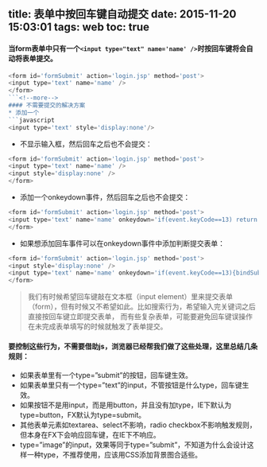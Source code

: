title: 表单中按回车键自动提交
date: 2015-11-20 15:03:01
tags: web
toc: true
---
#### 当form表单中只有一个`<input type="text" name='name' />`时按回车键将会自动将表单提交。
```javascript
<form id='formSubmit' action='login.jsp' method='post'>
<input type='text' name='name' />
</form>
```<!--more-->
#### 不需要提交的解决方案
* 添加一个
```javascript
<input type='text' style='display:none'/>
```
* 不显示输入框，然后回车之后也不会提交：
```javascript
<form id='formSubmit' action='login.jsp' method='post'>
<input type='text' name='name' />
<input style='display:none' />
</form>
```
* 添加一个onkeydown事件，然后回车之后也不会提交：
```javascript
<form id='formSubmit' action='login.jsp' method='post'>
<input type='text' name='name' onkeydown='if(event.keyCode==13) return false;'/>
</form>
```
* 如果想添加回车事件可以在onkeydown事件中添加判断提交表单：
```javascript
<form id='formSubmit' action='login.jsp' method='post'>
<input style='display:none' />
<input type='text' name='name' onkeydown='if(event.keyCode==13){bindSubmit();}' />
</form>
```

>我们有时候希望回车键敲在文本框（input element）里来提交表单（form），但有时候又不希望如此。比如搜索行为，希望输入完关键词之后直接按回车键立即提交表单，
而有些复杂表单，可能要避免回车键误操作在未完成表单填写的时候就触发了表单提交。

#### 要控制这些行为，不需要借助js，浏览器已经帮我们做了这些处理，这里总结几条规则：
* 如果表单里有一个type=”submit”的按钮，回车键生效。
* 如果表单里只有一个type=”text”的input，不管按钮是什么type，回车键生效。
* 如果按钮不是用input，而是用button，并且没有加type，IE下默认为type=button，FX默认为type=submit。
* 其他表单元素如textarea、select不影响，radio checkbox不影响触发规则，但本身在FX下会响应回车键，在IE下不响应。
* type=”image”的input，效果等同于type=”submit”，不知道为什么会设计这样一种type，不推荐使用，应该用CSS添加背景图合适些。